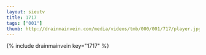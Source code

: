 ```yaml
--- 
layout: sieutv
title: 1717
tags: ["001"]
thumb: http://drainmainvein.com/media/videos/tmb/000/001/717/player.jpg
---
```

{% include drainmainvein key="1717" %} 
